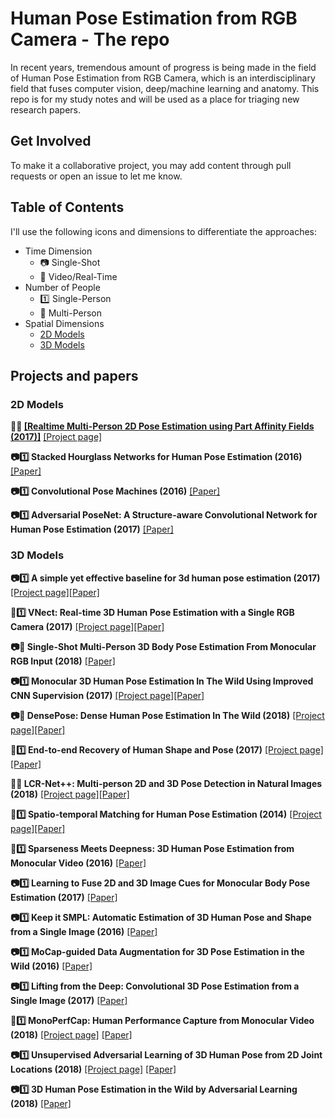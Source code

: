 # Human Pose Estimation from RGB Camera - The repo
In recent years, tremendous amount of progress is being made in the field of Human Pose Estimation from RGB Camera, which is an interdisciplinary field that fuses computer vision, deep/machine learning and anatomy. This repo is for my study notes and will be used as a place for triaging new research papers. 

## Get Involved
To make it a collaborative project, you may add content through pull requests or open an issue to let me know. 

## Table of Contents

I'll use the following icons and dimensions to differentiate the approaches:

- Time Dimension
	- :camera: Single-Shot 
	- :movie_camera: Video/Real-Time
- Number of People
	- :one: Single-Person
	- :1234: Multi-Person
- Spatial Dimensions
	- [2D Models](#2d_models)
	- [3D Models](#3d_models)

## Projects and papers

<a name="2d_models" />

### 2D Models
<b>:movie_camera::1234: [[Realtime Multi-Person 2D Pose Estimation using Part Affinity Fields (2017)]](https://arxiv.org/pdf/1611.08050.pdf)</b> [[Project page]](https://github.com/ZheC/Realtime_Multi-Person_Pose_Estimation)

<b>:camera::one: Stacked Hourglass Networks for Human Pose Estimation (2016)</b> [[Paper]](https://arxiv.org/pdf/1603.06937.pdf)

<b>:camera::one: Convolutional Pose Machines (2016)</b> [[Paper]](https://arxiv.org/pdf/1602.00134.pdf)

<b>:camera::one: Adversarial PoseNet: A Structure-aware Convolutional Network for Human Pose Estimation (2017)</b> [[Paper]](https://arxiv.org/pdf/1705.00389.pdf)

<a name="3d_models" />

### 3D Models
<b>:camera::one: A simple yet effective baseline for 3d human pose estimation (2017)</b> [[Project page]](https://github.com/una-dinosauria/3d-pose-baseline)[[Paper]](https://arxiv.org/pdf/1705.03098.pdf)

<b>:movie_camera::one: VNect: Real-time 3D Human Pose Estimation with a Single RGB Camera (2017)</b> [[Project page]](http://gvv.mpi-inf.mpg.de/projects/VNect/)[[Paper]](http://gvv.mpi-inf.mpg.de/projects/VNect/content/VNect_SIGGRAPH2017.pdf)

<b>:camera::1234: Single-Shot Multi-Person 3D Body Pose Estimation From Monocular RGB Input (2018)</b> [[Paper]](https://arxiv.org/pdf/1712.03453.pdf)

<b>:camera::one: Monocular 3D Human Pose Estimation In The Wild Using Improved CNN Supervision (2017)</b> [[Project page]](http://gvv.mpi-inf.mpg.de/3dhp-dataset/)[[Paper]](https://arxiv.org/pdf/1611.09813.pdf)

<b>:camera::1234: DensePose: Dense Human Pose Estimation In The Wild (2018)</b> [[Project page]](http://densepose.org)[[Paper]](https://arxiv.org/pdf/1802.00434.pdf)

<b>:movie_camera::one: End-to-end Recovery of Human Shape and Pose (2017)</b> [[Project page]](https://github.com/akanazawa/hmr)[[Paper]](https://arxiv.org/pdf/1712.06584.pdf)

<b>:movie_camera::1234: LCR-Net++: Multi-person 2D and 3D Pose Detection in Natural Images (2018)</b> [[Project page]](https://thoth.inrialpes.fr/src/LCR-Net/)[[Paper]](https://arxiv.org/pdf/1803.00455.pdf)

<b>:movie_camera::one: Spatio-temporal Matching for Human Pose Estimation (2014)</b> [[Project page]](http://www.f-zhou.com/hpe.html)[[Paper]](http://www.f-zhou.com/hpe/2014_ECCV_STM.pdf)

<b>:movie_camera::one: Sparseness Meets Deepness: 3D Human Pose Estimation from Monocular Video (2016)</b> [[Paper]](https://arxiv.org/pdf/1511.09439.pdf)

<b>:camera::one: Learning to Fuse 2D and 3D Image Cues for Monocular Body Pose Estimation (2017)</b> [[Paper]](https://arxiv.org/pdf/1611.05708.pdf)

<b>:camera::one: Keep it SMPL: Automatic Estimation of 3D Human Pose and Shape from a Single Image (2016)</b> [[Paper]](https://arxiv.org/pdf/1607.08128.pdf)

<b>:camera::one: MoCap-guided Data Augmentation for 3D Pose Estimation in the Wild (2016)</b> [[Paper]](https://arxiv.org/pdf/1607.02046.pdf)

<b>:camera::one: Lifting from the Deep: Convolutional 3D Pose Estimation from a Single Image (2017)</b> [[Paper]](https://arxiv.org/pdf/1701.00295.pdf)

<b>:movie_camera::one: MonoPerfCap: Human Performance Capture from Monocular Video (2018)</b> [[Project page]](http://gvv.mpi-inf.mpg.de/projects/wxu/MonoPerfCap/) [[Paper]](http://gvv.mpi-inf.mpg.de/projects/wxu/MonoPerfCap/content/monoperfcap.pdf)

<b>:camera::one: Unsupervised Adversarial Learning of 3D Human Pose from 2D Joint Locations (2018)</b> [[Project page]](https://nico-opendata.jp/en/casestudy/3dpose_gan/index.html) [[Paper]](https://arxiv.org/pdf/1803.08244.pdf)

<b>:camera::one: 3D Human Pose Estimation in the Wild by Adversarial Learning (2018)</b> [[Paper]](https://arxiv.org/pdf/1803.09722.pdf)
